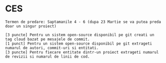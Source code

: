 # CES

    Termen de predare: Saptamanile 4 - 6 (dupa 23 Martie se va putea preda doar un singur proiect) 

    [3 puncte] Pentru un sistem open-source disponibil pe git creati un tag cloud bazat pe mesajele de commit.
    [1 punct] Pentru un sistem open-source disponibil pe git extrageti numarul de autori, commit-uri si entitati.
    [3 puncte] Pentru fiecare entitate dintr-un proiect extrageti numarul de revizii si numarul de linii de cod. 
